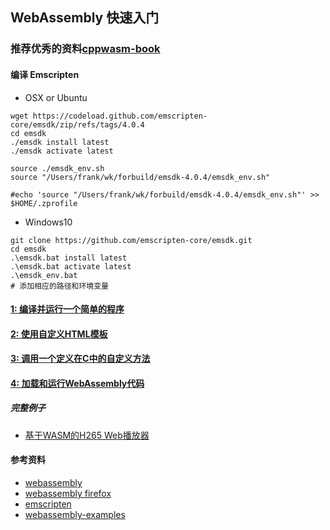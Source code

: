 ## WebAssembly 快速入门


### 推荐优秀的资料[cppwasm-book](https://github.com/3dgen/cppwasm-book)

#### 编译 Emscripten
+ OSX or Ubuntu
```shell
wget https://codeload.github.com/emscripten-core/emsdk/zip/refs/tags/4.0.4
cd emsdk
./emsdk install latest
./emsdk activate latest

source ./emsdk_env.sh
source "/Users/frank/wk/forbuild/emsdk-4.0.4/emsdk_env.sh"

#echo 'source "/Users/frank/wk/forbuild/emsdk-4.0.4/emsdk_env.sh"' >> $HOME/.zprofile
```
+ Windows10
```shell
git clone https://github.com/emscripten-core/emsdk.git
cd emsdk
.\emsdk.bat install latest
.\emsdk.bat activate latest
.\emsdk_env.bat
# 添加相应的路径和环境变量

```
#### [1: 编译并运行一个简单的程序](./hello/ReadMe.md)
#### [2: 使用自定义HTML模板](./html_template/ReadMe.md)
#### [3: 调用一个定义在C中的自定义方法](./call/ReadMe.md)
#### [4: 加载和运行WebAssembly代码](./load/ReadMe.md)

##### 完整例子
+   [基于WASM的H265 Web播放器](https://github.com/sonysuqin/WasmVideoPlayer)

#### 参考资料
+ [webassembly](https://webassembly.org/)
+ [webassembly firefox](https://developer.mozilla.org/zh-CN/docs/WebAssembly)
+ [emscripten](https://emscripten.org/)
+ [webassembly-examples](https://github.com/mdn/webassembly-examples)
